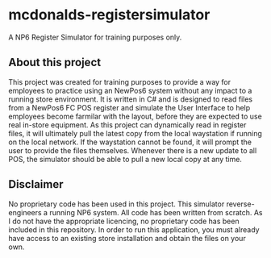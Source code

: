 # mcdonalds-registersimulator
A NP6 Register Simulator for training purposes only.

## About this project
This project was created for training purposes to provide a way for employees to practice using an NewPos6 system without any impact to a running store environment. It is written in C# and is designed to read files from a NewPos6 FC POS register and simulate the User Interface to help employees become farmilar with the layout, before they are expected to use real in-store equipment.
As this project can dynamically read in register files, it will ultimately pull the latest copy from the local waystation if running on the local network. If the waystation cannot be found, it will prompt the user to provide the files themselves. Whenever there is a new update to all POS, the simulator should be able to pull a new local copy at any time.

## Disclaimer
No proprietary code has been used in this project. This simulator reverse-engineers a running NP6 system. All code has been written from scratch.
As I do not have the appropriate licencing, no proprietary code has been included in this repository. In order to run this application, you must already have access to an existing store installation and obtain the files on your own.
